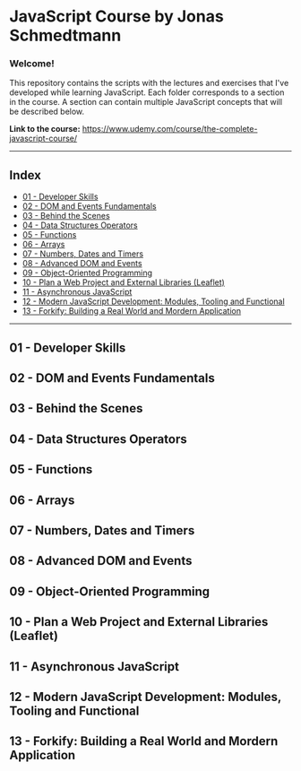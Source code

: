 # JavaScript Course by Jonas Schmedtmann
  
### Welcome! 

This repository contains the scripts with the lectures and exercises that I've developed while learning JavaScript. Each folder corresponds to a section in the course. A section can contain multiple JavaScript concepts that will be described below.

**Link to the course:** https://www.udemy.com/course/the-complete-javascript-course/

---

## Index
- [01 - Developer Skills](#01---developer-skills)
- [02 - DOM and Events Fundamentals](#02---dom-and-events-fundamentals)
- [03 - Behind the Scenes](#03---behind-the-scenes)
- [04 - Data Structures Operators](#04---data-structures-operators)
- [05 - Functions](#05---functions)
- [06 - Arrays](#06---arrays)
- [07 - Numbers, Dates and Timers](#07---numbers-dates-and-timers)
- [08 - Advanced DOM and Events](#08---advanced-dom-and-events)
- [09 - Object-Oriented Programming](#09---object-oriented-programming)
- [10 - Plan a Web Project and External Libraries (Leaflet)](#10---plan-a-web-project-and-external-libraries-leaflet)
- [11 - Asynchronous JavaScript](#11---asynchronous-javascript)
- [12 - Modern JavaScript Development: Modules, Tooling and Functional](#12---modern-javascript-development-modules-tooling-and-functional)
- [13 - Forkify: Building a Real World and Mordern Application](#13---forkify-building-a-real-world-and-mordern-application)

---

## 01 - Developer Skills
## 02 - DOM and Events Fundamentals
## 03 - Behind the Scenes
## 04 - Data Structures Operators
## 05 - Functions
## 06 - Arrays
## 07 - Numbers, Dates and Timers
## 08 - Advanced DOM and Events
## 09 - Object-Oriented Programming
## 10 - Plan a Web Project and External Libraries (Leaflet)
## 11 - Asynchronous JavaScript
## 12 - Modern JavaScript Development: Modules, Tooling and Functional
## 13 - Forkify: Building a Real World and Mordern Application
